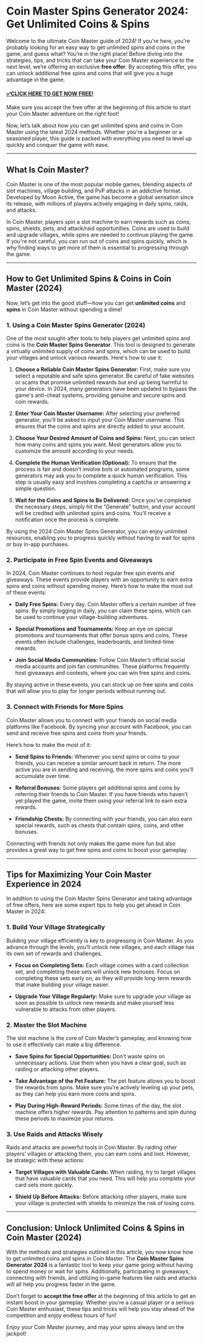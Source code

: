 # Coin Master Spins Generator 2024: Get Unlimited Coins & Spins

Welcome to the ultimate Coin Master guide of 2024! If you're here, you're probably looking for an easy way to get unlimited spins and coins in the game, and guess what? You’re in the right place! Before diving into the strategies, tips, and tricks that can take your Coin Master experience to the next level, we’re offering an exclusive **free offer**. By accepting this offer, you can unlock additional free spins and coins that will give you a huge advantage in the game.

#### [✅CLICK HERE TO GET NOW FREE!](https://edris2025.github.io/spins/)

Make sure you accept the free offer at the beginning of this article to start your Coin Master adventure on the right foot!

Now, let’s talk about how you can get unlimited spins and coins in Coin Master using the latest 2024 methods. Whether you're a beginner or a seasoned player, this guide is packed with everything you need to level up quickly and conquer the game with ease.

---

## What Is Coin Master?

Coin Master is one of the most popular mobile games, blending aspects of slot machines, village building, and PvP attacks in an addictive format. Developed by Moon Active, the game has become a global sensation since its release, with millions of players actively engaging in daily spins, raids, and attacks.

In Coin Master, players spin a slot machine to earn rewards such as coins, spins, shields, pets, and attack/raid opportunities. Coins are used to build and upgrade villages, while spins are needed to continue playing the game. If you're not careful, you can run out of coins and spins quickly, which is why finding ways to get more of them is essential to progressing through the game.

---

## How to Get Unlimited Spins & Coins in Coin Master (2024)

Now, let’s get into the good stuff—how you can get **unlimited coins** and **spins** in Coin Master without spending a dime!

### 1. **Using a Coin Master Spins Generator (2024)**

One of the most sought-after tools to help players get unlimited spins and coins is the **Coin Master Spins Generator**. This tool is designed to generate a virtually unlimited supply of coins and spins, which can be used to build your villages and unlock various rewards. Here's how to use it:

1. **Choose a Reliable Coin Master Spins Generator:**
   First, make sure you select a reputable and safe spins generator. Be careful of fake websites or scams that promise unlimited rewards but end up being harmful to your device. In 2024, many generators have been updated to bypass the game's anti-cheat systems, providing genuine and secure spins and coin rewards.

2. **Enter Your Coin Master Username:**
   After selecting your preferred generator, you’ll be asked to input your Coin Master username. This ensures that the coins and spins are directly added to your account.

3. **Choose Your Desired Amount of Coins and Spins:**
   Next, you can select how many coins and spins you want. Most generators allow you to customize the amount according to your needs.

4. **Complete the Human Verification (Optional):**
   To ensure that the process is fair and doesn’t involve bots or automated programs, some generators may ask you to complete a quick human verification. This step is usually easy and involves completing a captcha or answering a simple question.

5. **Wait for the Coins and Spins to Be Delivered:**
   Once you’ve completed the necessary steps, simply hit the “Generate” button, and your account will be credited with unlimited spins and coins. You’ll receive a notification once the process is complete.

By using the 2024 Coin Master Spins Generator, you can enjoy unlimited resources, enabling you to progress quickly without having to wait for spins or buy in-app purchases.

### 2. **Participate in Free Spin Events and Giveaways**

In 2024, Coin Master continues to host regular free spin events and giveaways. These events provide players with an opportunity to earn extra spins and coins without spending money. Here’s how to make the most out of these events:

- **Daily Free Spins:** Every day, Coin Master offers a certain number of free spins. By simply logging in daily, you can claim these spins, which can be used to continue your village-building adventures.

- **Special Promotions and Tournaments:** Keep an eye on special promotions and tournaments that offer bonus spins and coins. These events often include challenges, leaderboards, and limited-time rewards.

- **Join Social Media Communities:** Follow Coin Master’s official social media accounts and join fan communities. These platforms frequently host giveaways and contests, where you can win free spins and coins.

By staying active in these events, you can stock up on free spins and coins that will allow you to play for longer periods without running out.

### 3. **Connect with Friends for More Spins**

Coin Master allows you to connect with your friends on social media platforms like Facebook. By syncing your account with Facebook, you can send and receive free spins and coins from your friends.

Here’s how to make the most of it:

- **Send Spins to Friends:** Whenever you send spins or coins to your friends, you can receive a similar amount back in return. The more active you are in sending and receiving, the more spins and coins you’ll accumulate over time.

- **Referral Bonuses:** Some players get additional spins and coins by referring their friends to Coin Master. If you have friends who haven’t yet played the game, invite them using your referral link to earn extra rewards.

- **Friendship Chests:** By connecting with your friends, you can also earn special rewards, such as chests that contain spins, coins, and other bonuses.

Connecting with friends not only makes the game more fun but also provides a great way to get free spins and coins to boost your gameplay.

---

## Tips for Maximizing Your Coin Master Experience in 2024

In addition to using the Coin Master Spins Generator and taking advantage of free offers, here are some expert tips to help you get ahead in Coin Master in 2024:

### 1. **Build Your Village Strategically**

Building your village efficiently is key to progressing in Coin Master. As you advance through the levels, you’ll unlock new villages, and each village has its own set of rewards and challenges.

- **Focus on Completing Sets:** Each village comes with a card collection set, and completing these sets will unlock new bonuses. Focus on completing these sets early on, as they will provide long-term rewards that make building your village easier.

- **Upgrade Your Village Regularly:** Make sure to upgrade your village as soon as possible to unlock new rewards and make yourself less vulnerable to attacks from other players.

### 2. **Master the Slot Machine**

The slot machine is the core of Coin Master’s gameplay, and knowing how to use it effectively can make a big difference.

- **Save Spins for Special Opportunities:** Don’t waste spins on unnecessary actions. Use them when you have a clear goal, such as raiding or attacking other players.

- **Take Advantage of the Pet Feature:** The pet feature allows you to boost the rewards from spins. Make sure you’re actively leveling up your pets, as they can help you earn more coins and spins.

- **Play During High-Reward Periods:** Some times of the day, the slot machine offers higher rewards. Pay attention to patterns and spin during these periods to maximize your returns.

### 3. **Use Raids and Attacks Wisely**

Raids and attacks are powerful tools in Coin Master. By raiding other players’ villages or attacking them, you can earn coins and loot. However, be strategic with these actions:

- **Target Villages with Valuable Cards:** When raiding, try to target villages that have valuable cards that you need. This will help you complete your card sets more quickly.

- **Shield Up Before Attacks:** Before attacking other players, make sure your village is protected with shields to minimize the risk of losing coins.

---

## Conclusion: Unlock Unlimited Coins & Spins in Coin Master (2024)

With the methods and strategies outlined in this article, you now know how to get unlimited coins and spins in Coin Master. The **Coin Master Spins Generator 2024** is a fantastic tool to keep your game going without having to spend money or wait for spins. Additionally, participating in giveaways, connecting with friends, and utilizing in-game features like raids and attacks will all help you progress faster in the game.

Don’t forget to **accept the free offer** at the beginning of this article to get an instant boost in your gameplay. Whether you’re a casual player or a serious Coin Master enthusiast, these tips and tricks will help you stay ahead of the competition and enjoy endless hours of fun!

Enjoy your Coin Master journey, and may your spins always land on the jackpot!
